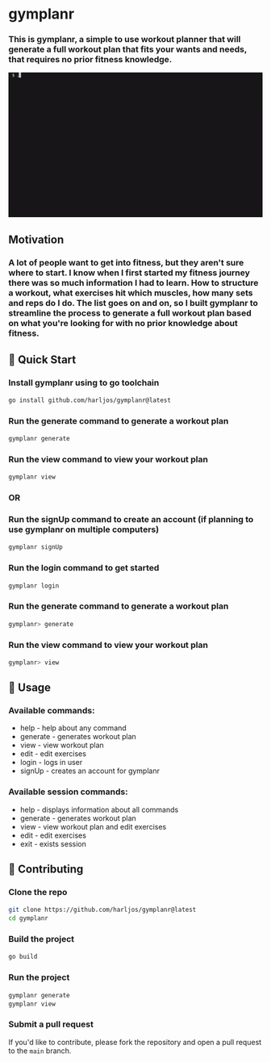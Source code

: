 # gymplanr

### This is gymplanr, a simple to use workout planner that will generate a full workout plan that fits your wants and needs, that requires no prior fitness knowledge.

![gymplanr_demo](demo.gif)

## Motivation

### A lot of people want to get into fitness, but they aren't sure where to start. I know when I first started my fitness journey there was so much information I had to learn. How to structure a workout, what exercises hit which muscles, how many sets and reps do I do. The list goes on and on, so I built gymplanr to streamline the process to generate a full workout plan based on what you're looking for with no prior knowledge about fitness.

## 🚀 Quick Start

### Install gymplanr using to go toolchain

```bash
go install github.com/harljos/gymplanr@latest
```

### Run the generate command to generate a workout plan

```bash
gymplanr generate
```

### Run the view command to view your workout plan

```bash
gymplanr view
```

### OR

### Run the signUp command to create an account (if planning to use gymplanr on multiple computers)

```bash
gymplanr signUp
```

### Run the login command to get started

```bash
gymplanr login
```

### Run the generate command to generate a workout plan

```bash
gymplanr> generate
```

### Run the view command to view your workout plan

```bash
gymplanr> view
```

## 📖 Usage

### Available commands:

* help - help about any command
* generate - generates workout plan
* view - view workout plan
* edit - edit exercises
* login - logs in user
* signUp - creates an account for gymplanr

### Available session commands:

* help - displays information about all commands
* generate - generates workout plan
* view - view workout plan and edit exercises
* edit - edit exercises
* exit - exists session

## 🤝 Contributing

### Clone the repo

```bash
git clone https://github.com/harljos/gymplanr@latest
cd gymplanr
```

### Build the project

```bash
go build
```

### Run the project

```bash
gymplanr generate
gymplanr view
```

### Submit a pull request

If you'd like to contribute, please fork the repository and open a pull request to the `main` branch.
